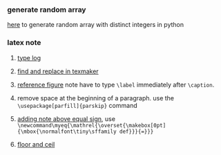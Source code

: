 ### generate random array
[here](https://stackoverflow.com/questions/9755538/how-do-i-create-a-list-of-random-numbers-without-duplicates) to generate random array with distinct integers
in python


### latex note
1. [type log](https://tex.stackexchange.com/questions/238179/epsilon-and-log-functions)

2. [find and replace in texmaker](https://tex.stackexchange.com/questions/462320/latex-find-and-replace)

3. [reference figure](https://tex.stackexchange.com/questions/37452/referencing-figures-doesnt-work) note have to type `\label` immediately after `\caption`. 

4. remove space at the beginning of a paragraph. use the `\usepackage[parfill]{parskip}` command

5. [adding note above equal sign](https://tex.stackexchange.com/questions/74125/how-do-i-put-text-over-symbols), use `\newcommand\myeq{\mathrel{\overset{\makebox[0pt]{\mbox{\normalfont\tiny\sffamily def}}}{=}}}`

6. [floor and ceil](https://tex.stackexchange.com/questions/118173/how-to-write-ceil-and-floor-in-latex)